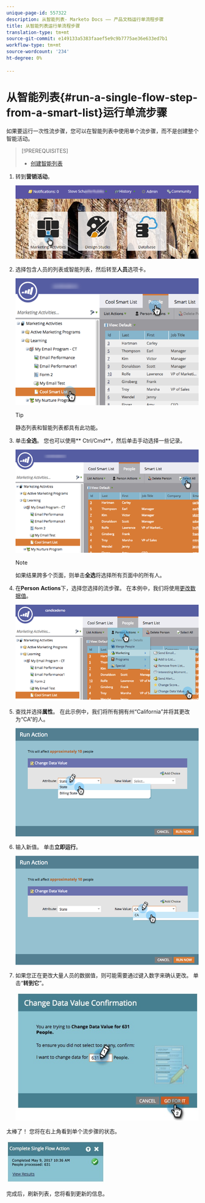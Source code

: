 ```yaml
---
unique-page-id: 557322
description: 从智能列表- Marketo Docs —— 产品文档运行单流程步骤
title: 从智能列表运行单流程步骤
translation-type: tm+mt
source-git-commit: e149133a5383faaef5e9c9b7775ae36e633ed7b1
workflow-type: tm+mt
source-wordcount: '234'
ht-degree: 0%

---
```



# 从智能列表{#run-a-single-flow-step-from-a-smart-list}运行单流步骤

如果要运行一次性流步骤，您可以在智能列表中使用单个流步骤，而不是创建整个智能活动。

>[!PREREQUISITES]
>
>* [创建智能列表](../../../../product-docs/core-marketo-concepts/smart-lists-and-static-lists/creating-a-smart-list/create-a-smart-list.md)

>



1. 转到&#x200B;**营销活动**。

   ![](assets/login-marketing-activities-1.png)

1. 选择包含人员的列表或智能列表，然后转至&#x200B;**人员**&#x200B;选项卡。

   ![](assets/smartlistpeopletab-hands.png)

   >[!TIP]
   >
   >静态列表和智能列表都具有此功能。

1. 单击&#x200B;**全选**。 您也可以使用** Ctrl/Cmd**，然后单击手动选择一些记录。

   ![](assets/smartlist-selectallhand.png)

   >[!NOTE]
   >
   >如果结果跨多个页面，则单击&#x200B;**全选**&#x200B;将选择所有页面中的所有人。

1. 在&#x200B;**Person** **Actions**&#x200B;下，选择您选择的流步骤。 在本例中，我们将使用[更改数据值](../../../../product-docs/core-marketo-concepts/smart-campaigns/flow-actions/change-data-value.md)。

   ![](assets/personactions-hands.png)

1. 查找并选择&#x200B;**属性**。 在此示例中，我们将所有拥有州“California”并将其更改为“CA”的人。

   ![](assets/runaction-hands.png)

1. 输入新值。 单击&#x200B;**立即运行**。

   ![](assets/runactionnewvalue-hands.png)

1. 如果您正在更改大量人员的数据值，则可能需要通过键入数字来确认更改。 单击“**转到它**”。

   ![](assets/changedatavalue.jpg)

太棒了！ 您将在右上角看到单个流步骤的状态。

![](assets/completesingleflowaction.jpg)

完成后，刷新列表，您将看到更新的信息。
